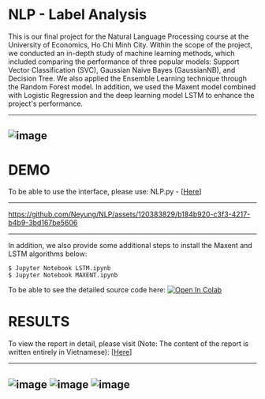 # NLP - Label Analysis
This is our final project for the Natural Language Processing course at the University of Economics, Ho Chi Minh City. Within the scope of the project, we conducted an in-depth study of machine learning methods, which included comparing the performance of three popular models: Support Vector Classification (SVC), Gaussian Naive Bayes (GaussianNB), and Decision Tree. We also applied the Ensemble Learning technique through the Random Forest model. In addition, we used the Maxent model combined with Logistic Regression and the deep learning model LSTM to enhance the project's performance.

---
![image](https://github.com/Neyung/NLP/assets/120383829/5000f161-cbbb-425c-89b6-02af1b7b7f51)
---

# DEMO 
To be able to use the interface, please use: NLP.py - [[Here](https://github.com/Neyung/NLP/blob/main/UI/UI/NLP.py)]

---

https://github.com/Neyung/NLP/assets/120383829/b184b920-c3f3-4217-b4b9-3bd167be5606

---

In addition, we also provide some additional steps to install the Maxent and LSTM algorithms below:
```
$ Jupyter Notebook LSTM.ipynb
$ Jupyter Notebook MAXENT.ipynb
```
To be able to see the detailed source code here: [![Open In Colab]([https://colab.research.google.com/assets/colab-badge.svg)](https://colab.research.google.com/drive/1j5ndmvt5_BuLxIUXf4DKwBA5vVR09xqK?usp=sharing)

# RESULTS
To view the report in detail, please visit (Note: The content of the report is written entirely in Vietnamese): [[Here](https://drive.google.com/file/d/1vMklTesaLdIH5AsfotUOKBHWEVllxpg5/view?usp=sharing)]

---
![image](https://github.com/Neyung/NLP/assets/120383829/c03e2f83-7dec-4b35-8bd7-09870b2a376b)
![image](https://github.com/Neyung/NLP/assets/120383829/4df6d84b-6221-46fd-96de-1dbaf2c09ea7)
![image](https://github.com/Neyung/NLP/assets/120383829/e1e2ce18-f946-4a5e-a78a-09d239991717)
---
